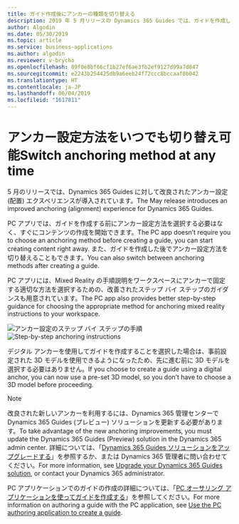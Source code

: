 ```yaml
---
title: ガイド作成後にアンカーの種類を切り替える
description: 2019 年 5 月リリースの Dynamics 365 Guides では、ガイドを作成した後でアンカー (配置) の種類を切り替えることができます。また、その他のアンカーの改良も含まれています。
author: Algodin
ms.date: 05/30/2019
ms.topic: article
ms.service: business-applications
ms.author: algodin
ms.reviewer: v-brycho
ms.openlocfilehash: 89f0e8bf66cf1b27ef6ae3fb2ef9127d99a7d847
ms.sourcegitcommit: e2243b254425db9a6eeb24f72ccc8bccaaf0b042
ms.translationtype: HT
ms.contentlocale: ja-JP
ms.lasthandoff: 06/04/2019
ms.locfileid: "1617811"
---
```

# <a name="switch-anchoring-method-at-any-time"></a><span data-ttu-id="b7aa9-103">アンカー設定方法をいつでも切り替え可能</span><span class="sxs-lookup"><span data-stu-id="b7aa9-103">Switch anchoring method at any time</span></span>

<span data-ttu-id="b7aa9-104">5 月のリリースでは、Dynamics 365 Guides に対して改良されたアンカー設定 (配置) エクスペリエンスが導入されています。</span><span class="sxs-lookup"><span data-stu-id="b7aa9-104">The May release introduces an improved anchoring (alignment) experience for Dynamics 365 Guides.</span></span> 

<span data-ttu-id="b7aa9-105">PC アプリでは、ガイドを作成する前にアンカー設定方法を選択する必要はなく、すぐにコンテンツの作成を開始できます。</span><span class="sxs-lookup"><span data-stu-id="b7aa9-105">The PC app doesn’t require you to choose an anchoring method before creating a guide, you can start creating content right away.</span></span> <span data-ttu-id="b7aa9-106">また、ガイドを作成した後でアンカー設定方法を切り替えることもできます。</span><span class="sxs-lookup"><span data-stu-id="b7aa9-106">You can also switch between anchoring methods after creating a guide.</span></span> 

<span data-ttu-id="b7aa9-107">PC アプリには、Mixed Reality の手順説明をワークスペースにアンカーで固定する適切な方法を選択するための、改善されたステップ バイ ステップのガイダンスも用意されています。</span><span class="sxs-lookup"><span data-stu-id="b7aa9-107">The PC app also provides better step-by-step guidance for choosing the appropriate method for anchoring mixed reality instructions to your workspace.</span></span> 

<span data-ttu-id="b7aa9-108">![アンカー設定のステップ バイ ステップの手順](media/step-by-step.PNG "アンカー設定のステップ バイ ステップの手順")</span><span class="sxs-lookup"><span data-stu-id="b7aa9-108">![Step-by-step anchoring instructions](media/step-by-step.PNG "Step-by-step anchoring instructions")</span></span>

<span data-ttu-id="b7aa9-109">デジタル アンカーを使用してガイドを作成することを選択した場合は、事前設定された 3D モデルを使用できるようになったため、先に進む前に 3D モデルを選択する必要はありません。</span><span class="sxs-lookup"><span data-stu-id="b7aa9-109">If you choose to create a guide using a digital anchor, you can now use a pre-set 3D model, so you don’t have to choose a 3D model before proceeding.</span></span> 

> [!NOTE]
> <span data-ttu-id="b7aa9-110">改良された新しいアンカーを利用するには、Dynamics 365 管理センターで Dynamics 365 Guides (プレビュー) ソリューションを更新する必要があります。</span><span class="sxs-lookup"><span data-stu-id="b7aa9-110">To take advantage of the new anchoring improvements, you must update the Dynamics 365 Guides (Preview) solution in the Dynamics 365 admin center.</span></span> <span data-ttu-id="b7aa9-111">詳細については、「[Dynamics 365 Guides ソリューションをアップグレードする](https://docs.microsoft.com/dynamics365/mixed-reality/guides/upgrade)」を参照するか、または Dynamics 365 管理者に問い合わせてください。</span><span class="sxs-lookup"><span data-stu-id="b7aa9-111">For more information, see [Upgrade your Dynamics 365 Guides solution](https://docs.microsoft.com/dynamics365/mixed-reality/guides/upgrade), or contact your Dynamics 365 administrator.</span></span>

<span data-ttu-id="b7aa9-112">PC アプリケーションでのガイドの作成の詳細については、「[PC オーサリング アプリケーションを使ってガイドを作成する](https://docs.microsoft.com/en-us/dynamics365/mixed-reality/guides/pc-authoring)」を参照してください。</span><span class="sxs-lookup"><span data-stu-id="b7aa9-112">For more information on authoring a guide with the PC application, see [Use the PC authoring application to create a guide](https://docs.microsoft.com/en-us/dynamics365/mixed-reality/guides/pc-authoring).</span></span>
